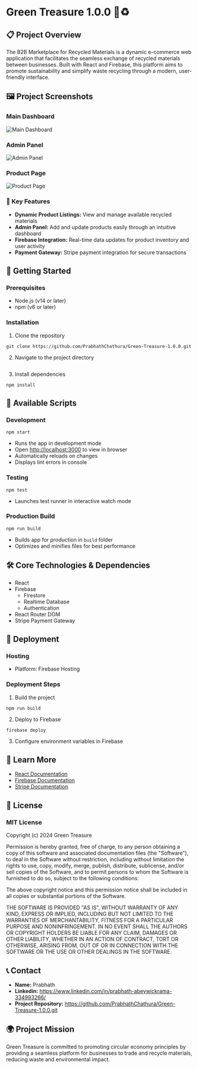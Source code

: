 # Green Treasure 1.0.0 🌿♻️

## 📋 Project Overview

The B2B Marketplace for Recycled Materials is a dynamic e-commerce web application that facilitates the seamless exchange of recycled materials between businesses. Built with React and Firebase, this platform aims to promote sustainability and simplify waste recycling through a modern, user-friendly interface.

## 🖼 Project Screenshots

### Main Dashboard
![Main Dashboard](screenshots/dashboard.png)

### Admin Panel
![Admin Panel](screenshots/admin-panel.png)

### Product Page
![Product Page](screenshots/product-page.png)

### 🌟 Key Features
- **Dynamic Product Listings:** View and manage available recycled materials
- **Admin Panel:** Add and update products easily through an intuitive dashboard
- **Firebase Integration:** Real-time data updates for product inventory and user activity
- **Payment Gateway:** Stripe payment integration for secure transactions

## 🚀 Getting Started

### Prerequisites
- Node.js (v14 or later)
- npm (v6 or later)

### Installation

1. Clone the repository
```
git clone https://github.com/PrabhathChathura/Green-Treasure-1.0.0.git
```

2. Navigate to the project directory
```
```

3. Install dependencies
```
npm install
```

## 🔧 Available Scripts

### Development
```
npm start
```
- Runs the app in development mode
- Open [http://localhost:3000](http://localhost:3000) to view in browser
- Automatically reloads on changes
- Displays lint errors in console

### Testing
```
npm test
```
- Launches test runner in interactive watch mode

### Production Build
```
npm run build
```
- Builds app for production in `build` folder
- Optimizes and minifies files for best performance

## 🛠 Core Technologies & Dependencies
- React
- Firebase
  - Firestore
  - Realtime Database
  - Authentication
- React Router DOM
- Stripe Payment Gateway

## 🚀 Deployment

### Hosting
- Platform: Firebase Hosting

### Deployment Steps
1. Build the project
```
npm run build
```

2. Deploy to Firebase
```
firebase deploy
```

3. Configure environment variables in Firebase

## 📖 Learn More
- [React Documentation](https://reactjs.org/)
- [Firebase Documentation](https://firebase.google.com/docs)
- [Stripe Documentation](https://stripe.com/docs)

## 📜 License

### MIT License

Copyright (c) 2024 Green Treasure

Permission is hereby granted, free of charge, to any person obtaining a copy
of this software and associated documentation files (the "Software"), to deal
in the Software without restriction, including without limitation the rights
to use, copy, modify, merge, publish, distribute, sublicense, and/or sell
copies of the Software, and to permit persons to whom the Software is
furnished to do so, subject to the following conditions:

The above copyright notice and this permission notice shall be included in all
copies or substantial portions of the Software.

THE SOFTWARE IS PROVIDED "AS IS", WITHOUT WARRANTY OF ANY KIND, EXPRESS OR
IMPLIED, INCLUDING BUT NOT LIMITED TO THE WARRANTIES OF MERCHANTABILITY,
FITNESS FOR A PARTICULAR PURPOSE AND NONINFRINGEMENT. IN NO EVENT SHALL THE
AUTHORS OR COPYRIGHT HOLDERS BE LIABLE FOR ANY CLAIM, DAMAGES OR OTHER
LIABILITY, WHETHER IN AN ACTION OF CONTRACT, TORT OR OTHERWISE, ARISING FROM,
OUT OF OR IN CONNECTION WITH THE SOFTWARE OR THE USE OR OTHER DEALINGS IN THE
SOFTWARE.

## 📞 Contact
- **Name:** Prabhath
- **Linkedin:** https://www.linkedin.com/in/prabhath-abeywickrama-334993266/
- **Project Repository:** https://github.com/PrabhathChathura/Green-Treasure-1.0.0.git

## 🌍 Project Mission
Green Treasure is committed to promoting circular economy principles by providing a seamless platform for businesses to trade and recycle materials, reducing waste and environmental impact.



